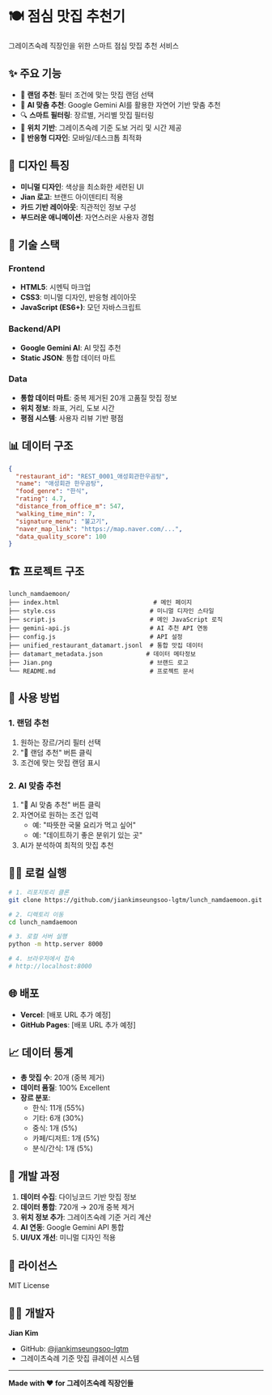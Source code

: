 # 🍽️ 점심 맛집 추천기

그레이츠숙례 직장인을 위한 스마트 점심 맛집 추천 서비스

## ✨ 주요 기능

- 🎲 **랜덤 추천**: 필터 조건에 맞는 맛집 랜덤 선택
- 🤖 **AI 맞춤 추천**: Google Gemini AI를 활용한 자연어 기반 맞춤 추천
- 🔍 **스마트 필터링**: 장르별, 거리별 맛집 필터링
- 📍 **위치 기반**: 그레이츠숙례 기준 도보 거리 및 시간 제공
- 📱 **반응형 디자인**: 모바일/데스크톱 최적화

## 🎨 디자인 특징

- **미니멀 디자인**: 색상을 최소화한 세련된 UI
- **Jian 로고**: 브랜드 아이덴티티 적용
- **카드 기반 레이아웃**: 직관적인 정보 구성
- **부드러운 애니메이션**: 자연스러운 사용자 경험

## 🚀 기술 스택

### Frontend
- **HTML5**: 시멘틱 마크업
- **CSS3**: 미니멀 디자인, 반응형 레이아웃
- **JavaScript (ES6+)**: 모던 자바스크립트

### Backend/API
- **Google Gemini AI**: AI 맛집 추천
- **Static JSON**: 통합 데이터 마트

### Data
- **통합 데이터 마트**: 중복 제거된 20개 고품질 맛집 정보
- **위치 정보**: 좌표, 거리, 도보 시간
- **평점 시스템**: 사용자 리뷰 기반 평점

## 📊 데이터 구조

```json
{
  "restaurant_id": "REST_0001_애성회관한우곰탕",
  "name": "애성회관 한우곰탕",
  "food_genre": "한식",
  "rating": 4.7,
  "distance_from_office_m": 547,
  "walking_time_min": 7,
  "signature_menu": "불고기",
  "naver_map_link": "https://map.naver.com/...",
  "data_quality_score": 100
}
```

## 🏗️ 프로젝트 구조

```
lunch_namdaemoon/
├── index.html                          # 메인 페이지
├── style.css                          # 미니멀 디자인 스타일
├── script.js                          # 메인 JavaScript 로직
├── gemini-api.js                      # AI 추천 API 연동
├── config.js                          # API 설정
├── unified_restaurant_datamart.jsonl  # 통합 맛집 데이터
├── datamart_metadata.json            # 데이터 메타정보
├── Jian.png                           # 브랜드 로고
└── README.md                          # 프로젝트 문서
```

## 🎯 사용 방법

### 1. 랜덤 추천
1. 원하는 장르/거리 필터 선택
2. "🎲 랜덤 추천" 버튼 클릭
3. 조건에 맞는 맛집 랜덤 표시

### 2. AI 맞춤 추천
1. "🤖 AI 맞춤 추천" 버튼 클릭
2. 자연어로 원하는 조건 입력
   - 예: "따뜻한 국물 요리가 먹고 싶어"
   - 예: "데이트하기 좋은 분위기 있는 곳"
3. AI가 분석하여 최적의 맛집 추천

## 🏃‍♂️ 로컬 실행

```bash
# 1. 리포지토리 클론
git clone https://github.com/jiankimseungsoo-lgtm/lunch_namdaemoon.git

# 2. 디렉토리 이동
cd lunch_namdaemoon

# 3. 로컬 서버 실행
python -m http.server 8000

# 4. 브라우저에서 접속
# http://localhost:8000
```

## 🌐 배포

- **Vercel**: [배포 URL 추가 예정]
- **GitHub Pages**: [배포 URL 추가 예정]

## 📈 데이터 통계

- **총 맛집 수**: 20개 (중복 제거)
- **데이터 품질**: 100% Excellent
- **장르 분포**:
  - 한식: 11개 (55%)
  - 기타: 6개 (30%)
  - 중식: 1개 (5%)
  - 카페/디저트: 1개 (5%)
  - 분식/간식: 1개 (5%)

## 🔧 개발 과정

1. **데이터 수집**: 다이닝코드 기반 맛집 정보
2. **데이터 통합**: 720개 → 20개 중복 제거
3. **위치 정보 추가**: 그레이츠숙례 기준 거리 계산
4. **AI 연동**: Google Gemini API 통합
5. **UI/UX 개선**: 미니멀 디자인 적용

## 📝 라이선스

MIT License

## 👨‍💻 개발자

**Jian Kim**
- GitHub: [@jiankimseungsoo-lgtm](https://github.com/jiankimseungsoo-lgtm)
- 그레이츠숙례 기준 맛집 큐레이션 시스템

---

**Made with ❤️ for 그레이츠숙례 직장인들**